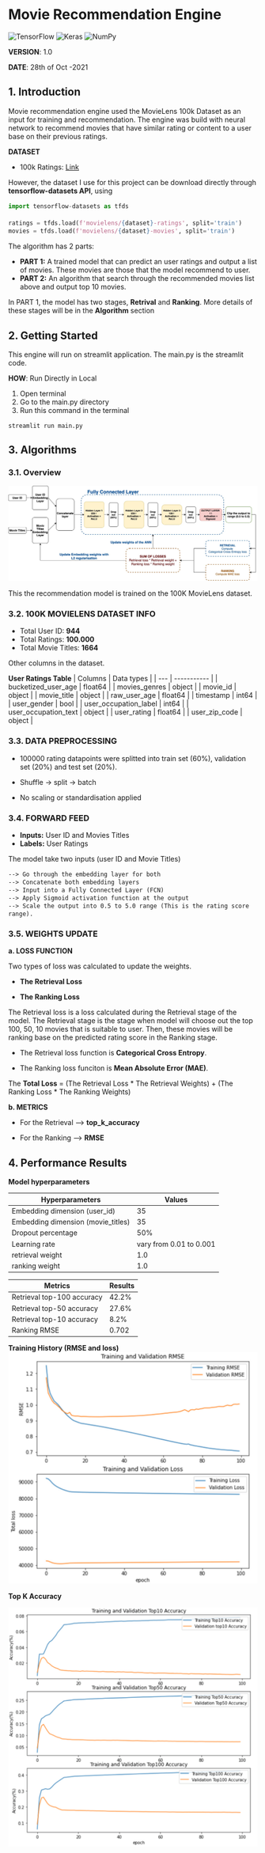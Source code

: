 # Movie Recommendation Engine 
![TensorFlow](https://img.shields.io/badge/TensorFlow-%23FF6F00.svg?style=for-the-badge&logo=TensorFlow&logoColor=white)
![Keras](https://img.shields.io/badge/Keras-%23D00000.svg?style=for-the-badge&logo=Keras&logoColor=white)
![NumPy](https://img.shields.io/badge/numpy-%23013243.svg?style=for-the-badge&logo=numpy&logoColor=white)

__VERSION__: 1.0

__DATE__: 28th of Oct -2021

## 1. Introduction
Movie recommendation engine used the MovieLens 100k Dataset as an input for training and recommendation. The engine was build with neural network to recommend movies that have similar rating or content to a user base on their previous ratings.

__DATASET__

+ 100k Ratings: [Link](https://grouplens.org/datasets/movielens/)

However, the dataset I use for this project can be download directly through __tensorflow-datasets API__, using 
```python
import tensorflow-datasets as tfds

ratings = tfds.load(f'movielens/{dataset}-ratings', split='train')
movies = tfds.load(f'movielens/{dataset}-movies', split='train')
```

The algorithm has 2 parts:

+ __PART 1:__ A trained model that can predict an user ratings and output a list of movies. These movies are those that the model recommend to user.
+ __PART 2:__ An algorithm that search through the recommended movies list above and output top 10 movies.

In PART 1, the model has two stages, __Retrival__ and __Ranking__. More details of these stages will be in the __Algorithm__ section

## 2. Getting Started

This engine will run on streamlit application. The main.py is the streamlit code. 

__HOW__: Run Directly in Local

1. Open terminal
2. Go to the main.py directory
3. Run this command in the terminal
```terminal
streamlit run main.py
```

## 3. Algorithms
### __3.1. Overview__

![ver_1.0][logo]

[logo]: /media/movies_recommendation_02.jpeg 'Version 1.0'

This the recommendation model is trained on the 100K MovieLens dataset.

### __3.2. 100K MOVIELENS DATASET INFO__

+ Total User ID: __944__
+ Total Ratings: __100.000__
+ Total Movie Titles: __1664__

Other columns in the dataset.

__User Ratings Table__
| Columns | Data types |
| --- | ----------- |
| bucketized_user_age | float64 |
| movies_genres | object |
| movie_id | object |
| movie_title | object |
| raw_user_age | float64 |
| timestamp | int64 |
| user_gender | bool |
| user_occupation_label | int64 |
| user_occupation_text | object |
| user_rating | float64 |
| user_zip_code | object |

### __3.3. DATA PREPROCESSING__

+ 100000 rating datapoints were splitted into train set (60%), validation set (20%) and test set (20%). 

+ Shuffle -> split -> batch

+ No scaling or standardisation applied

### __3.4. FORWARD FEED__

+ __Inputs:__ User ID and Movies Titles
+ __Labels:__ User Ratings

The model take two inputs (user ID and Movie Titles) 

    --> Go through the embedding layer for both 
    --> Concatenate both embedding layers 
    --> Input into a Fully Connected Layer (FCN) 
    --> Apply Sigmoid activation function at the output 
    --> Scale the output into 0.5 to 5.0 range (This is the rating score range).


### __3.5. WEIGHTS UPDATE__

__a. LOSS FUNCTION__

Two types of loss was calculated to update the weights. 

+ __The Retrieval Loss__

+ __The Ranking Loss__

The Retrieval loss is a loss calculated during the Retrieval stage of the model. The Retrieval stage is the stage when model will choose out the top 100, 50, 10 movies that is suitable to user. Then, these movies will be ranking base on the predicted rating score in the Ranking stage.

+ The Retrieval loss function is __Categorical Cross Entropy__.

+ The Ranking loss funciton is __Mean Absolute Error (MAE)__.

The __Total Loss__ = (The Retrieval Loss * The Retrieval Weights) + (The Ranking Loss * The Ranking Weights)

__b. METRICS__

+ For the Retrieval --> __top_k_accuracy__

+ For the Ranking --> __RMSE__

## 4. Performance Results

__Model hyperparameters__

| __Hyperparameters__ | __Values__ |
| --- | ----------- |
| Embedding dimension (user_id) | 35 |
| Embedding dimension (movie_titles) | 35 |
| Dropout percentage | 50% |
| Learning rate | vary from 0.01 to 0.001 |
| retrieval weight | 1.0 |
| ranking weight | 1.0 |

| __Metrics__ | __Results__ |
| --- | ----------- |
| Retrieval top-100 accuracy | 42.2% |
| Retrieval top-50 accuracy | 27.6% |
| Retrieval top-10 accuracy | 8.2% |
| Ranking RMSE | 0.702 |

__Training History (RMSE and loss)__
![a][training_history]

[training_history]: /media/multitask_model_2021_10_18_training.png

__Top K Accuracy__

![a][training_accuracy]

[training_accuracy]: /media/multitask_model_2021_10_18_training_acc.png
